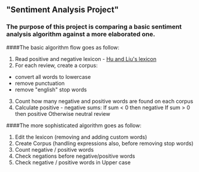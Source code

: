 ##  "Sentiment Analysis Project" 
### The purpose of this project is comparing a basic sentiment analysis algorithm against a more elaborated one.
  

####The basic algorithm flow goes as follow:
1. Read positive and negative lexicon - [Hu and Liu's lexicon](https://www.cs.uic.edu/~liub/FBS/sentiment-analysis.html)
2. For each review, create a corpus:
  * convert all words to lowercase
  * remove punctuation
  * remove "english" stop words
3. Count how many negative and positive words are found on each corpus
4. Calculate positive - negative sums:
  If sum < 0 then negative
  If sum > 0 then positive
  Otherwise neutral review

####The more sophisticated algorithm goes as follow:
1. Edit the lexicon (removing and adding custom words)
2. Create Corpus (handling expressions also, before removing stop words)
3. Count negative / positive words
4. Check negations before negative/positive words
5. Check negative / positive words in Upper case 

